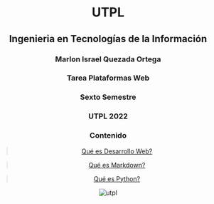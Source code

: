 
<center>

# UTPL
## Ingenieria en Tecnologías de la Información


### Marlon Israel Quezada Ortega


### Tarea Plataformas Web 

### Sexto Semestre


### UTPL 2022




### Contenido


> [Qué es Desarrollo Web?](desarrolloWeb)

> [Qué es Markdown?](markdown)

> [Qué es Python?](python)



![utpl](https://utpl.edu.ec/sites/default/files/archivos/marca%20UTPL%202018-01.png)
</center>  
